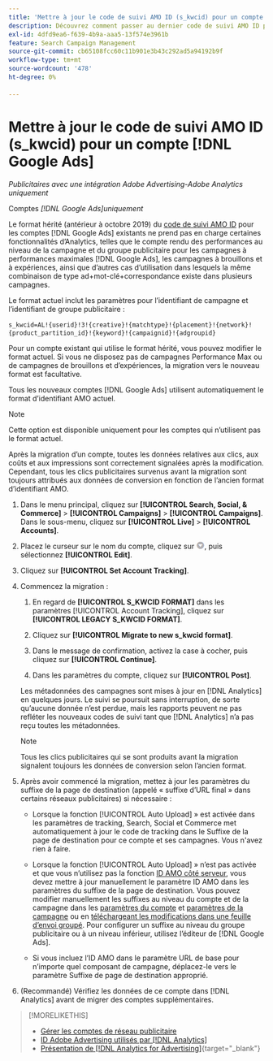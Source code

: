 ```yaml
---
title: 'Mettre à jour le code de suivi AMO ID (s_kwcid) pour un compte  [!DNL Google Ads] '
description: Découvrez comment passer au dernier code de suivi AMO ID pour un compte  [!DNL Google Ads] .
exl-id: 4dfd9ea6-f639-4b9a-aaa5-13f574e3961b
feature: Search Campaign Management
source-git-commit: cb65108fcc60c11b901e3b43c292ad5a94192b9f
workflow-type: tm+mt
source-wordcount: '478'
ht-degree: 0%

---
```


# Mettre à jour le code de suivi AMO ID (s_kwcid) pour un compte [!DNL Google Ads]

*Publicitaires avec une intégration Adobe Advertising-Adobe Analytics uniquement*

Comptes *[!DNL Google Ads]uniquement*

Le format hérité (antérieur à octobre 2019) du [code de suivi AMO ID](/help/integrations/analytics/ids.md#amo-id-formats) pour les comptes [!DNL Google Ads] existants ne prend pas en charge certaines fonctionnalités d’Analytics, telles que le compte rendu des performances au niveau de la campagne et du groupe publicitaire pour les campagnes à performances maximales [!DNL Google Ads], les campagnes à brouillons et à expériences, ainsi que d’autres cas d’utilisation dans lesquels la même combinaison de type ad+mot-clé+correspondance existe dans plusieurs campagnes.

Le format actuel inclut les paramètres pour l’identifiant de campagne et l’identifiant de groupe publicitaire :

```
s_kwcid=AL!{userid}!3!{creative}!{matchtype}!{placement}!{network}!{product_partition_id}!{keyword}!{campaignid}!{adgroupid}
```

Pour un compte existant qui utilise le format hérité, vous pouvez modifier le format actuel. Si vous ne disposez pas de campagnes Performance Max ou de campagnes de brouillons et d’expériences, la migration vers le nouveau format est facultative.

Tous les nouveaux comptes [!DNL Google Ads] utilisent automatiquement le format d’identifiant AMO actuel.

>[!NOTE]
>
>Cette option est disponible uniquement pour les comptes qui n’utilisent pas le format actuel.
>
>Après la migration d’un compte, toutes les données relatives aux clics, aux coûts et aux impressions sont correctement signalées après la modification. Cependant, tous les clics publicitaires survenus avant la migration sont toujours attribués aux données de conversion en fonction de l’ancien format d’identifiant AMO.

1. Dans le menu principal, cliquez sur **[!UICONTROL Search, Social, & Commerce]** \> **[!UICONTROL Campaigns]** \> **[!UICONTROL Campaigns]**. Dans le sous-menu, cliquez sur **[!UICONTROL Live]** \> **[!UICONTROL Accounts]**.

1. Placez le curseur sur le nom du compte, cliquez sur ![icône déroulante de flèche](/help/search-social-commerce/assets/arrow-dropdown-menu.png), puis sélectionnez **[!UICONTROL Edit]**.

1. Cliquez sur **[!UICONTROL Set Account Tracking]**.

1. Commencez la migration :

   1. En regard de **[!UICONTROL S_KWCID FORMAT]** dans les paramètres [!UICONTROL Account Tracking], cliquez sur **[!UICONTROL LEGACY S_KWCID FORMAT]**.

   1. Cliquez sur **[!UICONTROL Migrate to new s_kwcid format]**.

   1. Dans le message de confirmation, activez la case à cocher, puis cliquez sur **[!UICONTROL Continue]**.

   1. Dans les paramètres du compte, cliquez sur **[!UICONTROL Post]**.

   Les métadonnées des campagnes sont mises à jour en [!DNL Analytics] en quelques jours. Le suivi se poursuit sans interruption, de sorte qu’aucune donnée n’est perdue, mais les rapports peuvent ne pas refléter les nouveaux codes de suivi tant que [!DNL Analytics] n’a pas reçu toutes les métadonnées.

   >[!NOTE]
   >
   >Tous les clics publicitaires qui se sont produits avant la migration signalent toujours les données de conversion selon l’ancien format.

1. Après avoir commencé la migration, mettez à jour les paramètres du suffixe de la page de destination (appelé « suffixe d’URL final » dans certains réseaux publicitaires) si nécessaire :

   * Lorsque la fonction [!UICONTROL Auto Upload] » est activée dans les paramètres de tracking, Search, Social et Commerce met automatiquement à jour le code de tracking dans le Suffixe de la page de destination pour ce compte et ses campagnes. Vous n&#39;avez rien à faire.

   * Lorsque la fonction [!UICONTROL Auto Upload] » n’est pas activée et que vous n’utilisez pas la fonction [ID AMO côté serveur](/help/integrations/analytics/ids.md#amo-id-formats), vous devez mettre à jour manuellement le paramètre ID AMO dans les paramètres du suffixe de la page de destination. Vous pouvez modifier manuellement les suffixes au niveau du compte et de la campagne dans les [paramètres du compte](/help/search-social-commerce/campaign-management/accounts/ad-network-account-manage.md) et [paramètres de la campagne](/help/search-social-commerce/campaign-management/campaigns/campaign-settings-google.md) ou en [téléchargeant les modifications dans une feuille d’envoi groupé](/help/search-social-commerce/campaign-management/bulksheets/bulksheet-upload.md). Pour configurer un suffixe au niveau du groupe publicitaire ou à un niveau inférieur, utilisez l’éditeur de [!DNL Google Ads].

   * Si vous incluez l’ID AMO dans le paramètre URL de base pour n’importe quel composant de campagne, déplacez-le vers le paramètre Suffixe de page de destination approprié.

1. (Recommandé) Vérifiez les données de ce compte dans [!DNL Analytics] avant de migrer des comptes supplémentaires.

>[!MORELIKETHIS]
>
>* [Gérer les comptes de réseau publicitaire](ad-network-account-manage.md)
>* [ID Adobe Advertising utilisés par  [!DNL Analytics]](/help/integrations/analytics/ids.md)
>* [Présentation de  [!DNL Analytics for Advertising]](https://experienceleague.adobe.com/docs/advertising/integrations/home.html?lang=fr){target="_blank"}
